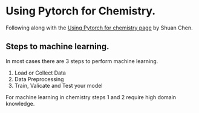 # Using Pytorch for Chemistry.

Following along with the [Using Pytorch for chemistry page](https://shuan4638.github.io/2021/05/01/PyTorch/) by Shuan Chen.

## Steps to machine learning.

In most cases there are 3 steps to perform machine learning.

1. Load or Collect Data
2. Data Preprocessing
3. Train, Valicate and Test your model

For machine learning in chemistry steps 1 and 2 require high domain knowledge.